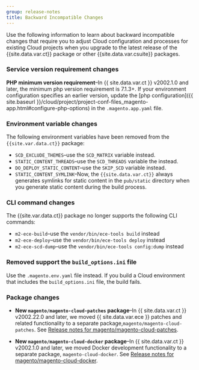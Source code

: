 ```yaml
---
group: release-notes
title: Backward Incompatible Changes
---
```


Use the following information to learn about backward incompatible changes that require you to adjust Cloud configuration and processes for existing Cloud projects when you upgrade to the latest release of the {{site.data.var.ct}} package or other {{site.data.var.csuite}} packages.

### Service version requirement changes

**PHP minimum version requirement**–In {{ site.data.var.ct }} v2002.1.0 and later, the minimum php version requirement is 7.1.3+. If your environment configuration specifies an earlier version, update the [php configuration]({{ site.baseurl }}/cloud/project/project-conf-files_magento-app.html#configure-php-options) in the `.magento.app.yaml` file. 

### Environment variable changes

The following environment variables have been removed from the `{{site.var.data.ct}}` package:

-  `SCD_EXCLUDE_THEMES`–use the `SCD_MATRIX` variable instead.
-  `STATIC_CONTENT_THREADS`–use the `SCD_THREADS` variable the instead.
-  `DO_DEPLOY_STATIC_CONTENT`–use the `SKIP_SCD` variable instead.
-  `STATIC_CONTENT_SYMLINK`–Now, the `{{site.data.var.ct}}` always generates symlinks for static content in the `pub/static` directory when you generate static content during the build process.

### CLI command changes

The {{site.var.data.ct}} package no longer supports the following CLI commands:

- `m2-ece-build`–use the `vendor/bin/ece-tools build` instead
- `m2-ece-deploy`–use the `vendor/bin/ece-tools deploy` instead
- `m2-ece-scd-dump`–use the `vendor/bin/ece-tools config:dump` instead

### Removed support the `build_options.ini` file

Use the `.magento.env.yaml` file instead. If you build a Cloud environment that includes the `build_options.ini` file, the build fails.

### Package changes

-  **New `magento/magento-cloud-patches` package**–In {{ site.data.var.ct }} v2002.22.0 and later, we moved {{ site.data.var.ece }} patches and related functionality to a separate package,`magento/magento-cloud-patches`. See [Release notes for magento/magento-cloud-patches]({{site.baseurl}}/cloud/release-notes/mcp-release-notes.md).

- **New `magento/magento-cloud-docker` package**–In {{ site.data.var.ct }} v2002.1.0 and later, we moved Docker development functionality to a separate package, `magento-cloud-docker`. See [Release notes for magento/magento-cloud-docker]({{site.baseurl}}/cloud/release-notes/mcd-release-notes.md).
